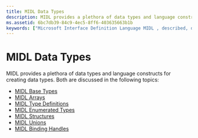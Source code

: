 ```yaml
---
title: MIDL Data Types
description: MIDL provides a plethora of data types and language constructs for creating data types.
ms.assetid: 6bc7db39-84c9-4ec5-8ff6-403635663b1b
keywords: ["Microsoft Interface Definition Language MIDL , described, data types", "MIDL MIDL , data types", "data types MIDL"]
---
```


# MIDL Data Types

MIDL provides a plethora of data types and language constructs for creating data types. Both are discussed in the following topics:

-   [MIDL Base Types](midl-base-types.md)
-   [MIDL Arrays](midl-arrays.md)
-   [MIDL Type Definitions](midl-type-definitions.md)
-   [MIDL Enumerated Types](midl-enumerated-types.md)
-   [MIDL Structures](midl-structures.md)
-   [MIDL Unions](midl-unions.md)
-   [MIDL Binding Handles](midl-binding-handles.md)

 

 




